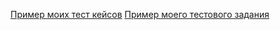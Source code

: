 [Пример моих тест кейсов](https://docs.google.com/spreadsheets/d/1LBJDZbl06UjBmVO9EmYxMBEm7H4UklCtVP6mAXWBTyg/edit?usp=sharing)
[Пример моего тестового задания](https://docs.google.com/spreadsheets/d/1Wx51TCQ7CdLs5tQqmTENPtVidlubbjh1yfMagmE-PQo/edit?usp=sharing)